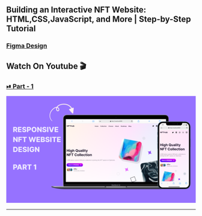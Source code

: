 ## Building an Interactive NFT Website: HTML,CSS,JavaScript, and More | Step-by-Step Tutorial

### [Figma Design](https://www.figma.com/community/file/1268100719044054170)

## Watch On Youtube 🎬

### [⏯ Part - 1](https://youtu.be/3ncvlaI9PjQ)

![thumbnail](thumbnail.png)

---
